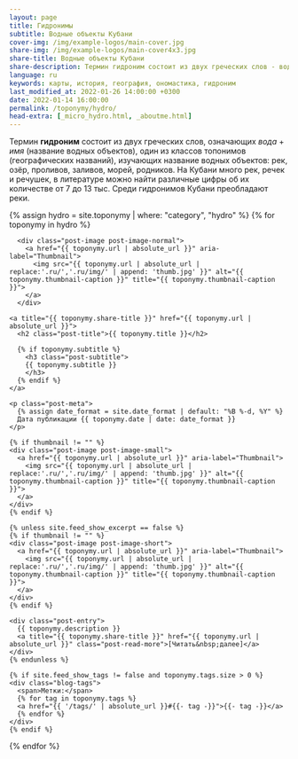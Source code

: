 ```yaml
---
layout: page
title: Гидронимы
subtitle: Водные объекты Кубани
cover-img: /img/example-logos/main-cover.jpg
share-img: /img/example-logos/main-cover4x3.jpg
share-title: Водные объекты Кубани
share-description: Термин гидроним состоит из двух греческих слов - вода + имя, один из классов топонимов (географических названий), изучающих название водных объектов.
language: ru
keywords: карты, история, география, ономастика, гидроним
last_modified_at: 2022-01-26 14:00:00 +0300
date: 2022-01-14 16:00:00
permalink: /toponymy/hydro/
head-extra: [_micro_hydro.html, _aboutme.html]
---
```

Термин **гидроним** состоит из двух греческих слов, означающих _вода_ + _имя_ (название водных объектов), один из классов топонимов (географических названий), изучающих название водных объектов: рек, озёр, проливов, заливов, морей, родников. На Кубани много рек, речек и речушек, в литературе можно найти различные цифры об их количестве от 7 до 13 тыс. Среди гидронимов Кубани преобладают реки.

<div class="posts-list">
  {% assign hydro = site.toponymy | where: "category", "hydro" %}
  {% for toponymy in hydro %}
  <article class="post-preview">

  <!--    {%- capture thumbnail -%}
        {% if toponymy.thumbnail-img %}
          {{ toponymy.thumbnail-img }}
        {% elsif toponymy.cover-img %}
          {% if toponymy.cover-img.first %}
            {{ toponymy.cover-img[0].first.first }}
          {% else %}
            {{ toponymy.cover-img }}
          {% endif %}
        {% else %}
        {% endif %}
      {% endcapture %}
      {% assign thumbnail=thumbnail | strip %}

      {% if site.feed_show_excerpt == false %}
      {% if thumbnail != "" %} -->
      <div class="post-image post-image-normal">
        <a href="{{ toponymy.url | absolute_url }}" aria-label="Thumbnail">
          <img src="{{ toponymy.url | absolute_url | replace:'.ru/','.ru/img/' | append: 'thumb.jpg' }}" alt="{{ toponymy.thumbnail-caption }}" title="{{ toponymy.thumbnail-caption }}">
        </a>
      </div>
  <!--    {% endif %}
      {% endif %} -->

    <a title="{{ toponymy.share-title }}" href="{{ toponymy.url | absolute_url }}">
      <h2 class="post-title">{{ toponymy.title }}</h2>

      {% if toponymy.subtitle %}
        <h3 class="post-subtitle">
        {{ toponymy.subtitle }}
        </h3>
      {% endif %}
    </a>

    <p class="post-meta">
      {% assign date_format = site.date_format | default: "%B %-d, %Y" %}
      Дата публикации {{ toponymy.date | date: date_format }}
    </p>

    {% if thumbnail != "" %}
    <div class="post-image post-image-small">
      <a href="{{ toponymy.url | absolute_url }}" aria-label="Thumbnail">
        <img src="{{ toponymy.url | absolute_url | replace:'.ru/','.ru/img/' | append: 'thumb.jpg' }}" alt="{{ toponymy.thumbnail-caption }}" title="{{ toponymy.thumbnail-caption }}">
      </a>
    </div>
    {% endif %}

    {% unless site.feed_show_excerpt == false %}
    {% if thumbnail != "" %}
    <div class="post-image post-image-short">
      <a href="{{ toponymy.url | absolute_url }}" aria-label="Thumbnail">
        <img src="{{ toponymy.url | absolute_url | replace:'.ru/','.ru/img/' | append: 'thumb.jpg' }}" alt="{{ toponymy.thumbnail-caption }}" title="{{ toponymy.thumbnail-caption }}">
      </a>
    </div>
    {% endif %}

    <div class="post-entry">
      {{ toponymy.description }}
      <a title="{{ toponymy.share-title }}" href="{{ toponymy.url | absolute_url }}" class="post-read-more">[Читать&nbsp;далее]</a>
    </div>
    {% endunless %}

    {% if site.feed_show_tags != false and toponymy.tags.size > 0 %}
    <div class="blog-tags">
      <span>Метки:</span>
      {% for tag in toponymy.tags %}
      <a href="{{ '/tags/' | absolute_url }}#{{- tag -}}">{{- tag -}}</a>
      {% endfor %}
    </div>
    {% endif %}

   </article>
  {% endfor %}
</div>
